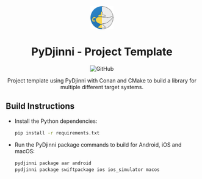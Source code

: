 <div align="center">

<img src="docs/assets/icon.png" width="60" height="60" alt="logo">

# PyDjinni - Project Template

![GitHub](https://img.shields.io/github/license/pydjinni/pydjinni-project-template)

Project template using PyDjinni with Conan and CMake to build a library for multiple different target systems.

</div>

## Build Instructions

- Install the Python dependencies:
  ```sh
  pip install -r requirements.txt
  ```
- Run the PyDjinni package commands to build for Android, iOS and macOS:
  ```sh
  pydjinni package aar android
  pydjinni package swiftpackage ios ios_simulator macos
  ```